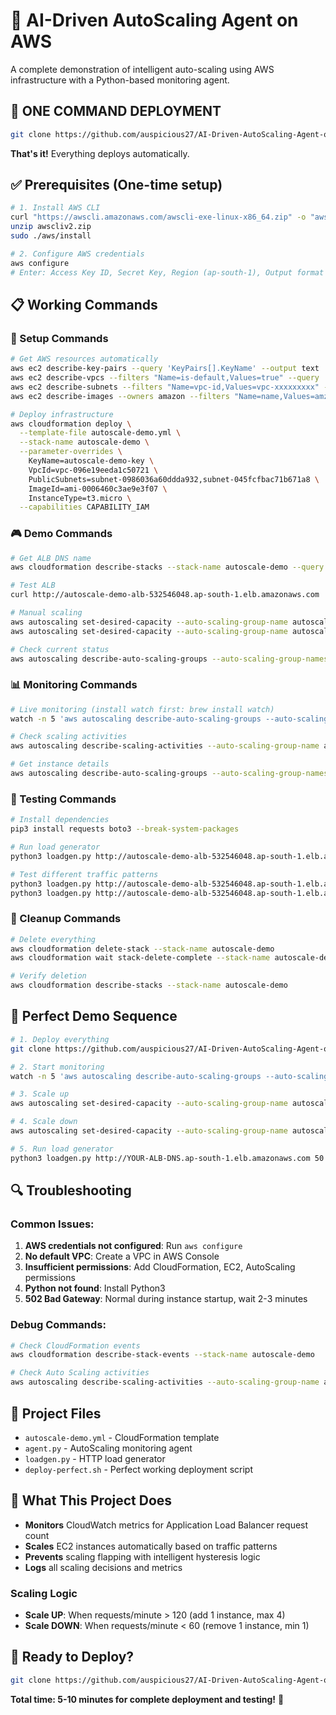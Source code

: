 # 🚀 AI-Driven AutoScaling Agent on AWS

A complete demonstration of intelligent auto-scaling using AWS infrastructure with a Python-based monitoring agent.

## 🎯 ONE COMMAND DEPLOYMENT

```bash
git clone https://github.com/auspicious27/AI-Driven-AutoScaling-Agent-on-AWS.git && cd AI-Driven-AutoScaling-Agent-on-AWS && ./deploy-perfect.sh
```

**That's it!** Everything deploys automatically.

## ✅ Prerequisites (One-time setup)

```bash
# 1. Install AWS CLI
curl "https://awscli.amazonaws.com/awscli-exe-linux-x86_64.zip" -o "awscliv2.zip"
unzip awscliv2.zip
sudo ./aws/install

# 2. Configure AWS credentials
aws configure
# Enter: Access Key ID, Secret Key, Region (ap-south-1), Output format (json)
```

## 📋 Working Commands

### 🔧 Setup Commands

```bash
# Get AWS resources automatically
aws ec2 describe-key-pairs --query 'KeyPairs[].KeyName' --output text
aws ec2 describe-vpcs --filters "Name=is-default,Values=true" --query 'Vpcs[0].VpcId' --output text
aws ec2 describe-subnets --filters "Name=vpc-id,Values=vpc-xxxxxxxxx" --query 'Subnets[?MapPublicIpOnLaunch==`true`].SubnetId' --output text
aws ec2 describe-images --owners amazon --filters "Name=name,Values=amzn2-ami-hvm-*-x86_64-gp2" --query 'Images[0].ImageId' --output text

# Deploy infrastructure
aws cloudformation deploy \
  --template-file autoscale-demo.yml \
  --stack-name autoscale-demo \
  --parameter-overrides \
    KeyName=autoscale-demo-key \
    VpcId=vpc-096e19eeda1c50721 \
    PublicSubnets=subnet-0986036a60ddda932,subnet-045fcfbac71b671a8 \
    ImageId=ami-0006460c3ae9e3f07 \
    InstanceType=t3.micro \
  --capabilities CAPABILITY_IAM
```

### 🎮 Demo Commands

```bash
# Get ALB DNS name
aws cloudformation describe-stacks --stack-name autoscale-demo --query "Stacks[0].Outputs" --output json

# Test ALB
curl http://autoscale-demo-alb-532546048.ap-south-1.elb.amazonaws.com

# Manual scaling
aws autoscaling set-desired-capacity --auto-scaling-group-name autoscale-demo-asg --desired-capacity 2
aws autoscaling set-desired-capacity --auto-scaling-group-name autoscale-demo-asg --desired-capacity 1

# Check current status
aws autoscaling describe-auto-scaling-groups --auto-scaling-group-names autoscale-demo-asg --query 'AutoScalingGroups[0].DesiredCapacity' --output text
```

### 📊 Monitoring Commands

```bash
# Live monitoring (install watch first: brew install watch)
watch -n 5 'aws autoscaling describe-auto-scaling-groups --auto-scaling-group-names autoscale-demo-asg --query "AutoScalingGroups[0].DesiredCapacity" --output text'

# Check scaling activities
aws autoscaling describe-scaling-activities --auto-scaling-group-name autoscale-demo-asg

# Get instance details
aws autoscaling describe-auto-scaling-groups --auto-scaling-group-names autoscale-demo-asg --query 'AutoScalingGroups[0].Instances[].InstanceId' --output table
```

### 🧪 Testing Commands

```bash
# Install dependencies
pip3 install requests boto3 --break-system-packages

# Run load generator
python3 loadgen.py http://autoscale-demo-alb-532546048.ap-south-1.elb.amazonaws.com 50 --duration 60

# Test different traffic patterns
python3 loadgen.py http://autoscale-demo-alb-532546048.ap-south-1.elb.amazonaws.com 100 --duration 300
python3 loadgen.py http://autoscale-demo-alb-532546048.ap-south-1.elb.amazonaws.com 10 --duration 60
```

### 🛑 Cleanup Commands

```bash
# Delete everything
aws cloudformation delete-stack --stack-name autoscale-demo
aws cloudformation wait stack-delete-complete --stack-name autoscale-demo

# Verify deletion
aws cloudformation describe-stacks --stack-name autoscale-demo
```

## 🎯 Perfect Demo Sequence

```bash
# 1. Deploy everything
git clone https://github.com/auspicious27/AI-Driven-AutoScaling-Agent-on-AWS.git && cd AI-Driven-AutoScaling-Agent-on-AWS && ./deploy-perfect.sh

# 2. Start monitoring
watch -n 5 'aws autoscaling describe-auto-scaling-groups --auto-scaling-group-names autoscale-demo-asg --query "AutoScalingGroups[0].DesiredCapacity" --output text'

# 3. Scale up
aws autoscaling set-desired-capacity --auto-scaling-group-name autoscale-demo-asg --desired-capacity 3

# 4. Scale down
aws autoscaling set-desired-capacity --auto-scaling-group-name autoscale-demo-asg --desired-capacity 1

# 5. Run load generator
python3 loadgen.py http://YOUR-ALB-DNS.ap-south-1.elb.amazonaws.com 50 --duration 60
```

## 🔍 Troubleshooting

### Common Issues:

1. **AWS credentials not configured**: Run `aws configure`
2. **No default VPC**: Create a VPC in AWS Console
3. **Insufficient permissions**: Add CloudFormation, EC2, AutoScaling permissions
4. **Python not found**: Install Python3
5. **502 Bad Gateway**: Normal during instance startup, wait 2-3 minutes

### Debug Commands:

```bash
# Check CloudFormation events
aws cloudformation describe-stack-events --stack-name autoscale-demo

# Check Auto Scaling activities
aws autoscaling describe-scaling-activities --auto-scaling-group-name autoscale-demo-asg
```

## 📁 Project Files

- `autoscale-demo.yml` - CloudFormation template
- `agent.py` - AutoScaling monitoring agent
- `loadgen.py` - HTTP load generator
- `deploy-perfect.sh` - Perfect working deployment script

## 🎯 What This Project Does

- **Monitors** CloudWatch metrics for Application Load Balancer request count
- **Scales** EC2 instances automatically based on traffic patterns
- **Prevents** scaling flapping with intelligent hysteresis logic
- **Logs** all scaling decisions and metrics

### Scaling Logic

- **Scale UP**: When requests/minute > 120 (add 1 instance, max 4)
- **Scale DOWN**: When requests/minute < 60 (remove 1 instance, min 1)

## 🚀 Ready to Deploy?

```bash
git clone https://github.com/auspicious27/AI-Driven-AutoScaling-Agent-on-AWS.git && cd AI-Driven-AutoScaling-Agent-on-AWS && ./deploy-perfect.sh
```

**Total time: 5-10 minutes for complete deployment and testing!** 🚀
